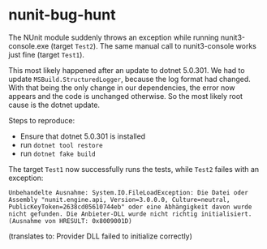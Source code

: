 # nunit-bug-hunt

The NUnit module suddenly throws an exception while running nunit3-console.exe (target `Test2`). The same manual call to nunit3-console works just fine (target `Test1`).

This most likely happened after an update to dotnet 5.0.301. We had to update `MSBuild.StructuredLogger`, because the log format had changed. With that being the only change in our dependencies, the error now appears and the code is unchanged otherwise. So the most likely root cause is the dotnet update.

Steps to reproduce:
* Ensure that dotnet 5.0.301 is installed
* run `dotnet tool restore`
* run `dotnet fake build`

The target `Test1` now successfully runs the tests, while `Test2` failes with an exception:

```
Unbehandelte Ausnahme: System.IO.FileLoadException: Die Datei oder Assembly "nunit.engine.api, Version=3.0.0.0, Culture=neutral, PublicKeyToken=2638cd05610744eb" oder eine Abhängigkeit davon wurde nicht gefunden. Die Anbieter-DLL wurde nicht richtig initialisiert. (Ausnahme von HRESULT: 0x8009001D)
```

(translates to: Provider DLL failed to initialize correctly)
